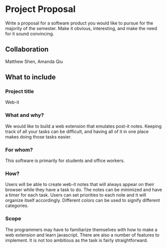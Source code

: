 # Project Proposal
Write a proposal for a software product you would like to pursue for the majority of the semester.   Make it obvious, interesting, and make the need for it sound convincing.

## Collaboration
Matthew Shen, Amanda Qiu

## What to include

### Project title
Web-it

### What and why?
We would like to build a web extension that emulates post-it notes. Keeping track of all your tasks can be difficult, and having all of it in one place makes doing those tasks easier. 

### For whom?
This software is primarily for students and office workers. 

### How?
Users will be able to create web-it notes that will always appear on their browser while they have a task to do. The notes can be minimized and have a timer for each task. Users can set priorities to each note and it will organize itself accordingly. Different colors can be used to signify different categories. 

### Scope
The programmers may have to familiarize themselves with how to make a web extension and learn javascript. There are also a number of features to implement. It is not too ambitious as the task is fairly straightforward. 

